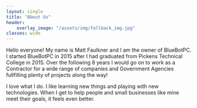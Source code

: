 ```yaml
---
layout: single
title: "About Us"
header:
    overlay_image: "/assets/img/fallback_img.jpg"
classes: wide
---
```

Hello everyone! My name is Matt Faulkner and I am  the owner of BlueBotPC. I started BlueBotPC in 2015 after I had
graduated from Pickens Technical College in 2015. Over the following 8 years I would go on to work as a Contractor for
a wide range of companies and Government Agencies fullfilling plenty of projects along the way!

I love what I do. I like learning new things and playing with new technologies. When I get to help people and small businesses
like mine meet their goals, it feels even better.
